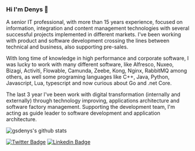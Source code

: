 ### Hi I'm Denys 👋
<!--
**gsdenys/gsdenys** is a ✨ _special_ ✨ repository because its `README.md` (this file) appears on your GitHub profile.


Here are some ideas to get you started:

- 🔭 I’m currently working on ...
- 🌱 I’m currently learning ...
- 👯 I’m looking to collaborate on ...
- 🤔 I’m looking for help with ...
- 💬 Ask me about ...
- 📫 How to reach me: ...
- 😄 Pronouns: ...
- ⚡ Fun fact: ...
-->

A senior IT professional, with more than 15 years experience, focused on information, integration and content management technologies with several successful projects implemented in different markets. I've been working with product and software development crossing the lines between technical and business, also supporting pre-sales.

With long time of knowledge in high performance and corporate software, I was lucky to work with many different software, like Alfresco, Nuxeo, Bizagi, Activiti, Flowable, Camunda, Zeebe, Kong, Nginx, RabbitMQ among others, as well some programing languages like C++, Java, Python, Javascript, Lua, typescript and now curious about Go and .net Core.

The last 3 year I've been work with digital transformation (internally and externally) through technology improving, applications architecture and software factory management. Supporting the development team, I'm acting as guide leader to software development and application architecture.

![gsdenys's github stats](https://github-readme-stats.vercel.app/api?username=gsdenys&show_icons=true&theme=dracula)

[![Twitter Badge](https://img.shields.io/badge/-Twitter-1ca0f1?style=flat-square&labelColor=1ca0f1&logo=twitter&logoColor=white&link=https://twitter.com/gsdenys)](https://twitter.com/gsdenys)
[![Linkedin Badge](https://img.shields.io/badge/-LinkedIn-blue?style=flat-square&logo=Linkedin&logoColor=white&link=https://www.linkedin.com/in/gsdenys)](https://www.linkedin.com/in/gsdenys)
